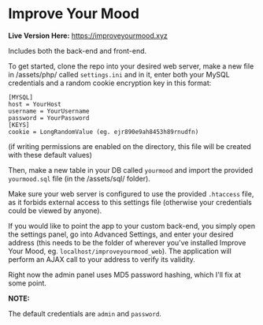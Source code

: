 # Improve Your Mood

**Live Version Here:** https://improveyourmood.xyz

Includes both the back-end and front-end.

To get started, clone the repo into your desired web server, make a new file in /assets/php/ called `settings.ini` and in it, enter both your MySQL credentials and a random cookie encryption key in this format:

```
[MYSQL]
host = YourHost
username = YourUsername
password = YourPassword
[KEYS]
cookie = LongRandomValue (eg. ejr890e9ah8453h89rnudfn)
```

(if writing permissions are enabled on the directory, this file will be created with these default values)

Then, make a new table in your DB called `yourmood` and import the provided `yourmood.sql` file (in the /assets/sql/ folder).

Make sure your web server is configured to use the provided `.htaccess` file, as it forbids external access to this settings file (otherwise your credentials could be viewed by anyone).

If you would like to point the app to your custom back-end, you simply open the settings panel, go into Advanced Settings, and enter your desired address (this needs to be the folder of wherever you've installed Improve Your Mood, eg. `localhost/improveyourmood_web`). The application will perform an AJAX call to your address to verify its validity.

Right now the admin panel uses MD5 password hashing, which I'll fix at some point.

**NOTE:**

The default credentials are `admin` and `password`.
